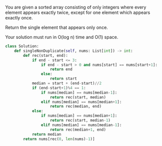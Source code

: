 You are given a sorted array consisting of only integers where every element appears exactly twice, except for one element which appears exactly once.

Return the single element that appears only once.

Your solution must run in O(log n) time and O(1) space.

```Python
class Solution:
    def singleNonDuplicate(self, nums: List[int]) -> int:
        def rec(start, end):
            if end - start <= 3:
                if end - start > 0 and nums[start] == nums[start+1]:
                    return end
                else:
                    return start
            median = start + (end-start)//2
            if (end-start+1)%4 == 1:
                if nums[median] == nums[median-1]:
                    return rec(start, median)
                elif nums[median] == nums[median+1]:
                    return rec(median, end)
            else:
                if nums[median] == nums[median+1]:
                    return rec(start, median-1)
                elif nums[median] == nums[median-1]:
                    return rec(median+1, end)
            return median
        return nums[rec(0, len(nums)-1)]
```
